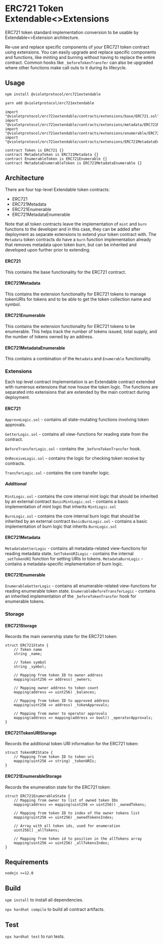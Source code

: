# ERC721 Token Extendable<>Extensions

ERC721 token standard implementation conversion to be usable by Extendable<>Extension architecture.

Re-use and replace specific components of your ERC721 token contract using extensions. You can easily upgrade and replace specific components and functions, like minting and burning without having to replace the entire contract. Common hooks like `_beforeTokenTransfer` can also be upgraded where other functions make call outs to it during its lifecycle.

## Usage

```bash
npm install @violetprotocol/erc721extendable
```

```bash
yarn add @violetprotocol/erc721extendable
```

```solidity
import "@violetprotocol/erc721extendable/contracts/extensions/base/ERC721.sol"
import "@violetprotocol/erc721extendable/contracts/extensions/metadata/ERC721Metadata.sol"
import "@violetprotocol/erc721extendable/contracts/extensions/enumerable/ERC721Enumerable.sol"
import "@violetprotocol/erc721extendable/contracts/extensions/ERC721MetadataEnumerable.sol"

contract Token is ERC721 {}
contract MetadataToken is ERC721Metadata {}
contract EnumerableToken is ERC721Enumerable {}
contract MetadataEnumerableToken is ERC721MetadataEnumerable {}
```

## Architecture

There are four top-level Extendable token contracts:

* ERC721
* ERC721Metadata
* ERC721Enumerable
* ERC721MetadataEnumerable

Note that all token contracts leave the implementation of `mint` and `burn` functions to the developer and in this case, they can be added after deployment as separate extensions to extend your token contract with. The `Metadata` token contracts do have a `burn` function implementation already that removes metadata upon token burn, but can be inherited and developed upon further prior to extending.

#### ERC721

This contains the base functionality for the ERC721 contract.

#### ERC721Metadata

This contains the extension functionality for ERC721 tokens to manage tokenURIs for tokens and to be able to get the token collection name and symbol.

#### ERC721Enumerable

This contains the extension functionality for ERC721 tokens to be enumerable. This helps track the number of tokens issued, total supply, and the number of tokens owned by an address.

#### ERC721MetadataEnumerable

This contains a combination of the `Metadata` and `Enumerable` functionality.


### Extensions

Each top level contract implementation is an Extendable contract extended with numerous extensions that now house the token logic. The functions are separated into extensions that are extended by the main contract during deployment.

#### ERC721

`ApproveLogic.sol` - contains all state-mutating functions involving token approvals.

`GetterLogic.sol` - contains all view-functions for reading state from the contract.

`BeforeTransferLogic.sol` - contains the `_beforeTokenTransfer` hook.

`OnReceiveLogic.sol` - contains the logic for checking token receive by contracts.

`TransferLogic.sol` - contains the core transfer logic.

##### Additional

`MintLogic.sol` - contains the core internal mint logic that should be inherited by an external contract
`BasicMintLogic.sol` - contains a basic implementation of mint logic that inherits `MintLogic.sol`

`BurnLogic.sol` - contains the core internal burn logic that should be inherited by an external contract
`BasicBurnLogic.sol` - contains a basic implementation of burn logic that inherits `BurnLogic.sol`

#### ERC721Metadata

`MetadataGetterLogic` - contains all metadata-related view-functions for reading metadata state.
`SetTokenURILogic` - contains the internal `_setTokenURI` function for setting URIs to tokens.
`MetadataBurnLogic` - contains a metadata-specific implementation of burn logic.

#### ERC721Enumerable

`EnumerableGetterLogic` - contains all enumerable-related view-functions for reading enumerable token state.
`EnumerableBeforeTransferLogic` - contains an inherited implementation of the `_beforeTokenTransfer` hook for enumerable tokens.

### Storage

#### ERC721Storage

Records the main ownership state for the ERC721 token:

```solidity
struct ERC721State {
    // Token name
    string _name;

    // Token symbol
    string _symbol;

    // Mapping from token ID to owner address
    mapping(uint256 => address) _owners;

    // Mapping owner address to token count
    mapping(address => uint256) _balances;

    // Mapping from token ID to approved address
    mapping(uint256 => address) _tokenApprovals;

    // Mapping from owner to operator approvals
    mapping(address => mapping(address => bool)) _operatorApprovals;
}
```

#### ERC721TokenURIStorage

Records the additional token URI information for the ERC721 token:

```solidity
struct TokenURIState {
    // Mapping from token ID to token uri
    mapping(uint256 => string) _tokenURIs;
}
```

#### ERC721EnumerableStorage

Records the enumeration state for the ERC721 token:

```solidity
struct ERC721EnumerableState {
    // Mapping from owner to list of owned token IDs
    mapping(address => mapping(uint256 => uint256)) _ownedTokens;

    // Mapping from token ID to index of the owner tokens list
    mapping(uint256 => uint256) _ownedTokensIndex;

    // Array with all token ids, used for enumeration
    uint256[] _allTokens;

    // Mapping from token id to position in the allTokens array
    mapping(uint256 => uint256) _allTokensIndex;
}
```

## Requirements

`nodejs >=12.0`

## Build

`npm install` to install all dependencies.

`npx hardhat compile` to build all contract artifacts.

## Test

`npx hardhat test` to run tests.
